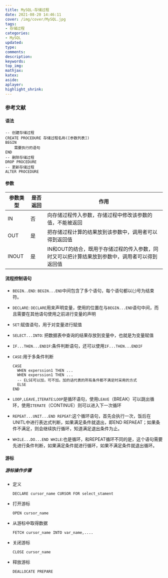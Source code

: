 ```yaml
---
title: MySQL-存储过程
date: 2021-08-20 14:46:11
cover: /img/cover/MySQL.jpg
tags:
- 存储过程
categories:
- MySQL
updated:
type:
comments:
description:
keywords:
top_img:
mathjax:
katex:
aside:
aplayer:
highlight_shrink:
---
```


### 参考文献

#### 语法

```mysql
-- 创建存储过程
CREATE PROCEDURE 存储过程名称([参数列表])
BEGIN
	需要执行的语句
END
-- 删除存储过程
DROP PROCEDURE
-- 更新存储过程
ALTER PROCEDURE
```

#### 参数

| 参数类型 | 是否返回 | 作用                                                         |
| -------- | -------- | ------------------------------------------------------------ |
| IN       | 否       | 向存储过程传入参数，存储过程中修改该参数的值，不能被返回     |
| OUT      | 是       | 把存储过程计算的结果放到该参数中，调用者可以得到返回值       |
| INOUT    | 是       | IN和OUT的结合，既用于存储过程的传入参数，同时又可以把计算结果放到参数中，调用者可以得到返回值 |

#### 流程控制语句

* `BEGIN..END`: `BEGIN...END`中间包含了多个语句，每个语句都以(;)号为结束符。

* `DECLARE`: `DECLARE`用来声明变量，使用的位置在与`BEGIN...END`语句中间，而且需要在其他语句使用之前进行变量的声明

* `SET`:赋值语句，用于对变量进行赋值

* `SELECT...INTO`: 把数据表中查询的结果存放到变量中，也就是为变量赋值

* `IF...THEN...ENDIF`:条件判断语句，还可以使用`IF...THEN...ENDIF`

* `CASE`:用于多条件判断

  ```mysql
  CASE 
  	WHEN experssion1 THEN ...
  	WHEN experssion1 THEN ...
  	-- ELSE可以加，可不加。加的话代表的所有条件都不满足时采用的方式
  	ELSE
  END	
  ```

* `LOOP,LEAVE,ITERATE`:`LOOP`是循环语句，使用`LEAVE`（BREAK）可以跳出循环，使用`ITERATE`（CONTINUE）则可以进入下一次循环

* `REPEAT...UNIT...END REPEAT`:这个循环语句，首先会执行一次，饭后在UNITL中进行表达式判断，如果满足条件就退出，即END REPAEAT；如果条件不满足，则会继续执行循环，知道满足退出条件为止。

* `WHILE...DO...END WHILE`:也是循环，和REPEAT循环不同的是，这个语句需要先进行条件判断，如果满足条件就进行循环，如果不满足条件就退出循环。

#### 游标

##### 游标操作步骤

* 定义

  ```mysql
  DECLARE cursor_name CURSOR FOR select_stament
  ```

* 打开游标

  ```mysql
  OPEN cursor_name
  ```

* 从游标中取得数据

  ```mysql
  FETCH cursor_name INTO var_name,....
  ```

* 关闭游标

  ```mysql
  CLOSE cursor_name
  ```

* 释放游标

  ```mysql
  DEALLOCATE PREPARE
  ```

  

  
